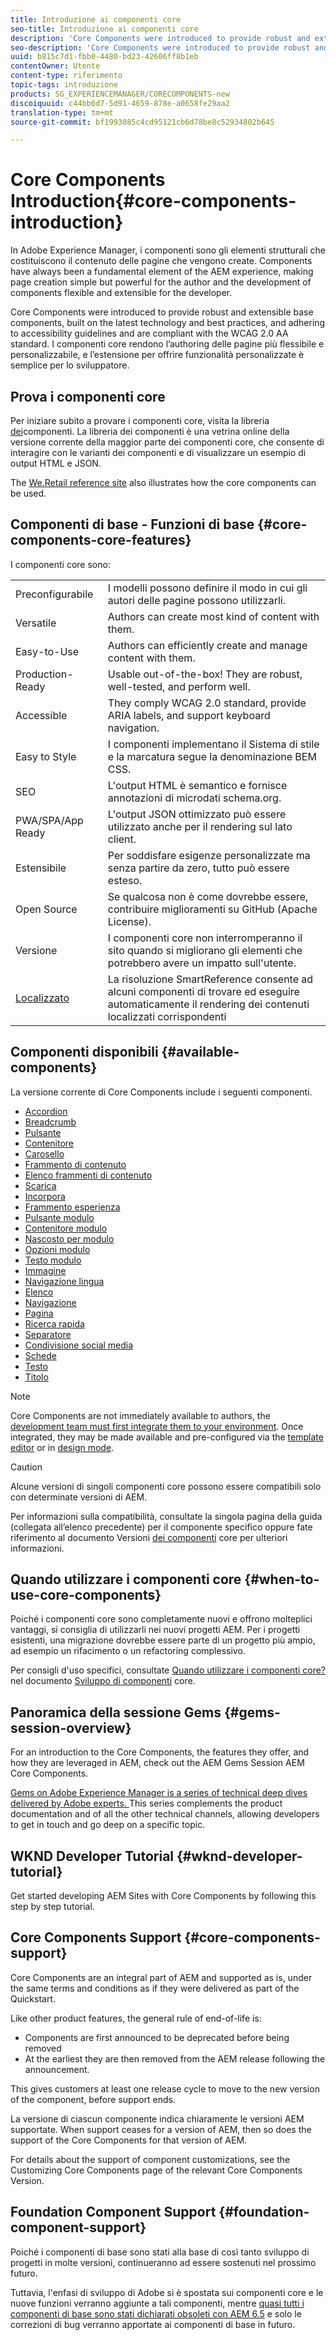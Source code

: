 ```yaml
---
title: Introduzione ai componenti core
seo-title: Introduzione ai componenti core
description: 'Core Components were introduced to provide robust and extensible base components, built on the latest technology and best practices. '
seo-description: 'Core Components were introduced to provide robust and extensible base components, built on the latest technology and best practices. '
uuid: b815c7d1-fbb0-4480-bd23-42606ff8b1eb
contentOwner: Utente
content-type: riferimento
topic-tags: introduzione
products: SG_EXPERIENCEMANAGER/CORECOMPONENTS-new
discoiquuid: c44bb0d7-5d91-4659-878e-a0658fe29aa2
translation-type: tm+mt
source-git-commit: bf1993085c4cd95121cb6d78be8c52934802b645

---
```



# Core Components Introduction{#core-components-introduction}

In Adobe Experience Manager, i componenti sono gli elementi strutturali che costituiscono il contenuto delle pagine che vengono create. Components have always been a fundamental element of the AEM experience, making page creation simple but powerful for the author and the development of components flexible and extensible for the developer.

Core Components were introduced to provide robust and extensible base components, built on the latest technology and best practices, and adhering to accessibility guidelines and are compliant with the WCAG 2.0 AA standard. I componenti core rendono l’authoring delle pagine più flessibile e personalizzabile, e l’estensione per offrire funzionalità personalizzate è semplice per lo sviluppatore.

## Prova i componenti core

Per iniziare subito a provare i componenti core, visita la libreria [dei](http://opensource.adobe.com/aem-core-wcm-components/library.html)componenti. La libreria dei componenti è una vetrina online della versione corrente della maggior parte dei componenti core, che consente di interagire con le varianti dei componenti e di visualizzare un esempio di output HTML e JSON.

The [We.Retail reference site](https://helpx.adobe.com/experience-manager/6-4/sites/developing/using/we-retail.html) also illustrates how the core components can be used.

## Componenti di base - Funzioni di base {#core-components-core-features}

I componenti core sono:

|  |  |
|--- |--- |
| Preconfigurabile | I modelli possono definire il modo in cui gli autori delle pagine possono utilizzarli. |
| Versatile | Authors can create most kind of content with them. |
| Easy-to-Use | Authors can efficiently create and manage content with them. |
| Production-Ready | Usable out-of-the-box! They are robust, well-tested, and perform well. |
| Accessible | They comply WCAG 2.0 standard, provide ARIA labels, and support keyboard navigation. |
| Easy to Style | I componenti implementano il Sistema di stile e la marcatura segue la denominazione BEM CSS. |
| SEO | L'output HTML è semantico e fornisce annotazioni di microdati schema.org. |
| PWA/SPA/App Ready | L'output JSON ottimizzato può essere utilizzato anche per il rendering sul lato client. |
| Estensibile | Per soddisfare esigenze personalizzate ma senza partire da zero, tutto può essere esteso. |
| Open Source | Se qualcosa non è come dovrebbe essere, contribuire miglioramenti su GitHub (Apache License). |
| Versione | I componenti core non interromperanno il sito quando si migliorano gli elementi che potrebbero avere un impatto sull'utente. |
| [Localizzato](localization.md) | La risoluzione SmartReference consente ad alcuni componenti di trovare ed eseguire automaticamente il rendering dei contenuti localizzati corrispondenti |

## Componenti disponibili {#available-components}

La versione corrente di Core Components include i seguenti componenti.

* [Accordion](accordion.md)
* [Breadcrumb](breadcrumb.md)
* [Pulsante](button.md)
* [Contenitore](container.md)
* [Carosello](carousel.md)
* [Frammento di contenuto](content-fragment-component.md)
* [Elenco frammenti di contenuto](content-fragment-list.md)
* [Scarica](download.md)
* [Incorpora](embed.md)
* [Frammento esperienza](experience-fragment.md)
* [Pulsante modulo](form-button.md)
* [Contenitore modulo](form-container.md)
* [Nascosto per modulo](form-hidden.md)
* [Opzioni modulo](form-options.md)
* [Testo modulo](form-text.md)
* [Immagine](image.md)
* [Navigazione lingua](language-navigation.md)
* [Elenco](list.md)
* [Navigazione](navigation.md)
* [Pagina](page.md)
* [Ricerca rapida](quick-search.md)
* [Separatore](separator.md)
* [Condivisione social media](sharing.md)
* [Schede](tabs.md)
* [Testo](text.md)
* [Titolo](title.md)

>[!NOTE]
>
>Core Components are not immediately available to authors, the [development team must first integrate them to your environment](using.md). Once integrated, they may be made available and pre-configured via the [template editor](https://helpx.adobe.com/experience-manager/6-5/sites/authoring/using/templates.html) or in [design mode](https://helpx.adobe.com/experience-manager/6-5/sites/authoring/using/default-components-designmode.html).

>[!CAUTION]
>
>Alcune versioni di singoli componenti core possono essere compatibili solo con determinate versioni di AEM.
>
>Per informazioni sulla compatibilità, consultate la singola pagina della guida (collegata all’elenco precedente) per il componente specifico oppure fate riferimento al documento Versioni [dei componenti](versions.md) core per ulteriori informazioni.

## Quando utilizzare i componenti core {#when-to-use-core-components}

Poiché i componenti core sono completamente nuovi e offrono molteplici vantaggi, si consiglia di utilizzarli nei nuovi progetti AEM. Per i progetti esistenti, una migrazione dovrebbe essere parte di un progetto più ampio, ad esempio un rifacimento o un refactoring complessivo.

Per consigli d'uso specifici, consultate [Quando utilizzare i componenti core?](developing.md) nel documento [Sviluppo di componenti](developing.md) core.

## Panoramica della sessione Gems {#gems-session-overview}

For an introduction to the Core Components, the features they offer, and how they are leveraged in AEM, check out the AEM Gems Session AEM Core Components.[](https://helpx.adobe.com/experience-manager/kt/eseminars/gems/AEM-Core-Components.html)

[Gems on Adobe Experience Manager is a series of technical deep dives delivered by Adobe experts. ](https://helpx.adobe.com/experience-manager/kt/eseminars/gems/aem-index.html) This series complements the product documentation and of all the other technical channels, allowing developers to get in touch and go deep on a specific topic.

## WKND Developer Tutorial {#wknd-developer-tutorial}

Get started developing AEM Sites with Core Components by following this step by step tutorial.[](https://helpx.adobe.com/experience-manager/6-5/sites/developing/using/getting-started.html)

## Core Components Support {#core-components-support}

Core Components are an integral part of AEM and supported as is, under the same terms and conditions as if they were delivered as part of the Quickstart.

Like other product features, the general rule of end-of-life is:

* Components are first announced to be deprecated before being removed
* At the earliest they are then removed from the AEM release following the announcement.

This gives customers at least one release cycle to move to the new version of the component, before support ends.

La versione di ciascun componente indica chiaramente le versioni AEM supportate. When support ceases for a version of AEM, then so does the support of the Core Components for that version of AEM.

For details about the support of component customizations, see the Customizing Core Components page of the relevant Core Components Version.[](customizing.md)

## Foundation Component Support {#foundation-component-support}

Poiché i componenti di base sono stati alla base di così tanto sviluppo di progetti in molte versioni, continueranno ad essere sostenuti nel prossimo futuro.

Tuttavia, l'enfasi di sviluppo di Adobe si è spostata sui componenti core e le nuove funzioni verranno aggiunte a tali componenti, mentre [quasi tutti i componenti di base sono stati dichiarati obsoleti con AEM 6.5](https://helpx.adobe.com/experience-manager/6-5/sites/authoring/using/default-components-foundation.html) e solo le correzioni di bug verranno apportate ai componenti di base in futuro.
